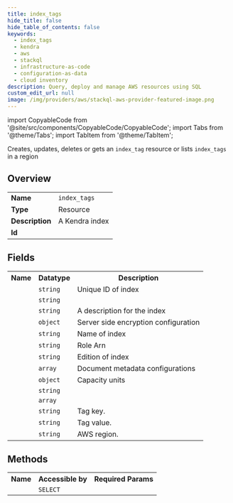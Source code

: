 ```yaml
---
title: index_tags
hide_title: false
hide_table_of_contents: false
keywords:
  - index_tags
  - kendra
  - aws
  - stackql
  - infrastructure-as-code
  - configuration-as-data
  - cloud inventory
description: Query, deploy and manage AWS resources using SQL
custom_edit_url: null
image: /img/providers/aws/stackql-aws-provider-featured-image.png
---
```


import CopyableCode from '@site/src/components/CopyableCode/CopyableCode';
import Tabs from '@theme/Tabs';
import TabItem from '@theme/TabItem';

Creates, updates, deletes or gets an <code>index_tag</code> resource or lists <code>index_tags</code> in a region

## Overview
<table><tbody>
<tr><td><b>Name</b></td><td><code>index_tags</code></td></tr>
<tr><td><b>Type</b></td><td>Resource</td></tr>
<tr><td><b>Description</b></td><td>A Kendra index</td></tr>
<tr><td><b>Id</b></td><td><CopyableCode code="aws.kendra.index_tags" /></td></tr>
</tbody></table>

## Fields
<table><tbody><tr><th>Name</th><th>Datatype</th><th>Description</th></tr><tr><td><CopyableCode code="id" /></td><td><code>string</code></td><td>Unique ID of index</td></tr>
<tr><td><CopyableCode code="arn" /></td><td><code>string</code></td><td></td></tr>
<tr><td><CopyableCode code="description" /></td><td><code>string</code></td><td>A description for the index</td></tr>
<tr><td><CopyableCode code="server_side_encryption_configuration" /></td><td><code>object</code></td><td>Server side encryption configuration</td></tr>
<tr><td><CopyableCode code="name" /></td><td><code>string</code></td><td>Name of index</td></tr>
<tr><td><CopyableCode code="role_arn" /></td><td><code>string</code></td><td>Role Arn</td></tr>
<tr><td><CopyableCode code="edition" /></td><td><code>string</code></td><td>Edition of index</td></tr>
<tr><td><CopyableCode code="document_metadata_configurations" /></td><td><code>array</code></td><td>Document metadata configurations</td></tr>
<tr><td><CopyableCode code="capacity_units" /></td><td><code>object</code></td><td>Capacity units</td></tr>
<tr><td><CopyableCode code="user_context_policy" /></td><td><code>string</code></td><td></td></tr>
<tr><td><CopyableCode code="user_token_configurations" /></td><td><code>array</code></td><td></td></tr>
<tr><td><CopyableCode code="tag_key" /></td><td><code>string</code></td><td>Tag key.</td></tr>
<tr><td><CopyableCode code="tag_value" /></td><td><code>string</code></td><td>Tag value.</td></tr>
<tr><td><CopyableCode code="region" /></td><td><code>string</code></td><td>AWS region.</td></tr>
</tbody></table>

## Methods

<table><tbody>
  <tr>
    <th>Name</th>
    <th>Accessible by</th>
    <th>Required Params</th>
  </tr>
  <tr>
    <td><CopyableCode code="view" /></td>
    <td><code>SELECT</code></td>
    <td><CopyableCode code="region" /></td>
  </tr>
</tbody></table>








